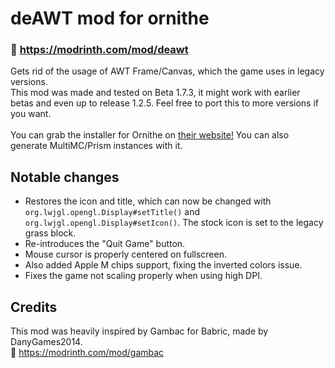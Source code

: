 # deAWT mod for ornithe
### 🔗 https://modrinth.com/mod/deawt
Gets rid of the usage of AWT Frame/Canvas, which the game uses in legacy versions.
<br>This mod was made and tested on Beta 1.7.3, it might work with earlier betas and even up to release 1.2.5. Feel free to port this to more versions if you want.
<br>
<br>You can grab the installer for Ornithe on [their website!](https://ornithemc.net/) You can also generate MultiMC/Prism instances with it.

## Notable changes
- Restores the icon and title, which can now be changed with `org.lwjgl.opengl.Display#setTitle()` and `org.lwjgl.opengl.Display#setIcon()`. The stock icon is set to the legacy grass block.
- Re-introduces the "Quit Game" button.
- Mouse cursor is properly centered on fullscreen.
- Also added Apple M chips support, fixing the inverted colors issue.
- Fixes the game not scaling properly when using high DPI.

## Credits
This mod was heavily inspired by Gambac for Babric, made by DanyGames2014.
<br>🔗 https://modrinth.com/mod/gambac
